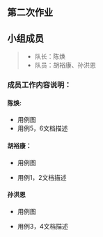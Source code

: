 ## 第二次作业

## 小组成员

> - 队长：陈焕
> - 队员：胡裕康、孙洪恩

### 成员工作内容说明：

#### 陈焕:

- 用例图
- 用例5，6文档描述

#### 胡裕康：

- 用例图

- 用例1，2文档描述

  

#### 孙洪恩

- 用例图

- 用例3，4文档描述

  